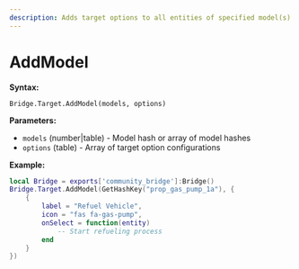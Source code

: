 ```yaml
---
description: Adds target options to all entities of specified model(s).
---
```


# AddModel

**Syntax:**

```
Bridge.Target.AddModel(models, options)
```

**Parameters:**

* `models` (number|table) - Model hash or array of model hashes
* `options` (table) - Array of target option configurations

**Example:**

```lua
local Bridge = exports['community_bridge']:Bridge()
Bridge.Target.AddModel(GetHashKey("prop_gas_pump_1a"), {
    {
        label = "Refuel Vehicle",
        icon = "fas fa-gas-pump",
        onSelect = function(entity)
            -- Start refueling process
        end
    }
})
```
